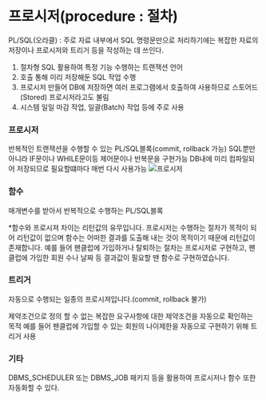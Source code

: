 # 프로시저(procedure : 절차)
PL/SQL(오라클) : 주로 자료 내부에서 SQL 명령문만으로 처리하기에는 복잡한 자료의 저장이나 프로시저와 트리거 등을 작성하는 데 쓰인다.
1. 절차형 SQL 활용하여 특정 기능 수행하는 트랜잭션 언어
2. 호출 통해 미리 저장해둔 SQL 작업 수행
3. 프로시저 만들어 DB에 저장하면 여러 프로그램에서 호출하여 사용하므로 스토어드(Stored) 프로시저라고도 불림
4. 시스템 일일 마감 작업, 일괄(Batch) 작업 등에 주로 사용


### 프로시저

반복적인 트랜잭션을 수행할 수 있는 PL/SQL블록(commit, rollback 가능)
SQL뿐만 아니라 IF문이나 WHILE문이등 제어문이나 반복문을 구현가능
DB내에 미리 컴파일되어 저장되므로 필요할떄마다 매번 다시 사용가능
![프로시저](https://user-images.githubusercontent.com/67908647/118691529-2308d380-b844-11eb-9f2e-a840a394c7e2.png)
### 함수
매개변수를 받아서 반복적으로 수행하는 PL/SQL블록

*함수와 프로시져 차이는 리턴값의 유무입니다.
프로시저는 수행하는 절차가 목적이 되어 리턴값이 없으며
함수는 어떠한 결과를 도출해 내는 것이 목적이기 때문에 리턴값이 존재합니다.
예를 들어 팬클럽에 가입하거나 탈퇴하는 절차는 프로시저로 구현하고,
팬클럽에 가입한 회원 수나 날짜 등 결과값이 필요할 땐 함수로 구현하였습니다.


### 트리거
자동으로 수행되는 일종의 프로시져입니다.(commit, rollback 불가)

제약조건으로 정의 할 수 없는 복잡한 요구사항에 대한 제약조건을 자동으로 확인하는 목적
예를 들어 팬클럽에 가입할 수 있는 회원의 나이제한을 자동으로 구현하기 위해 트리거 사용


### 기타
DBMS_SCHEDULER 또는 DBMS_JOB 패키지 등을 활용하여 프로시저나 함수 또한 자동화할 수 있다.
